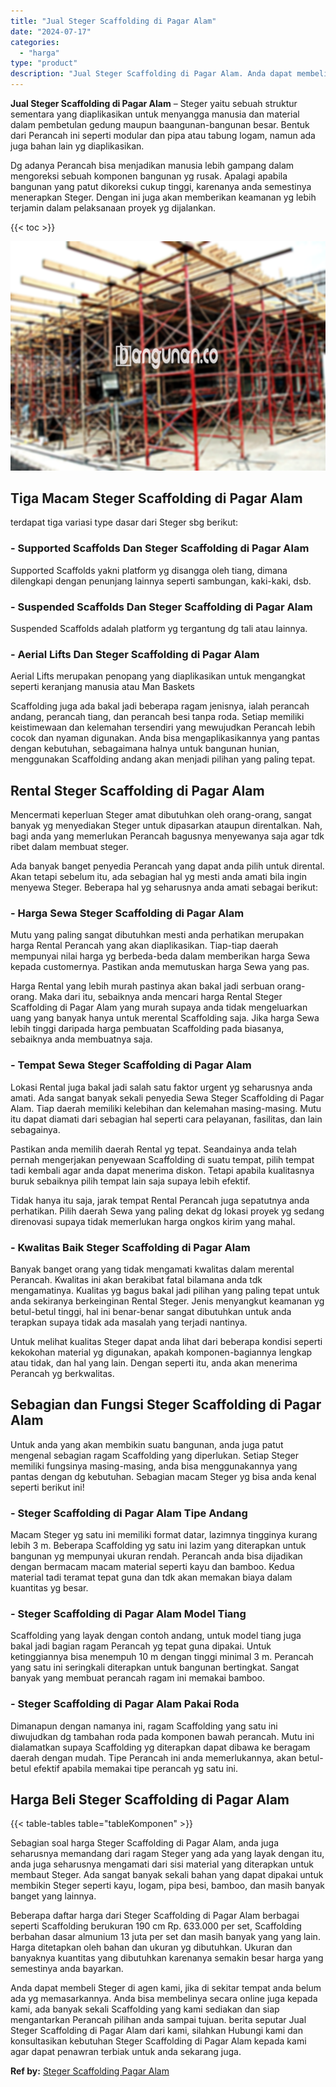 ```yaml
---
title: "Jual Steger Scaffolding di Pagar Alam"
date: "2024-07-17"
categories: 
  - "harga"
type: "product"
description: "Jual Steger Scaffolding di Pagar Alam. Anda dapat membeli Steger di agen kami, jika di sekitar tempat anda belum ada yg memasarkannya. Anda bisa membelinya s..."
---
```


**Jual Steger Scaffolding di Pagar Alam** – Steger yaitu sebuah struktur sementara yang diaplikasikan untuk menyangga manusia dan material dalam pembetulan gedung maupun baangunan-bangunan besar. Bentuk dari Perancah ini seperti modular dan pipa atau tabung logam, namun ada juga bahan lain yg diaplikasikan.

Dg adanya Perancah bisa menjadikan manusia lebih gampang dalam mengoreksi sebuah komponen bangunan yg rusak. Apalagi apabila bangunan yang patut dikoreksi cukup tinggi, karenanya anda semestinya menerapkan Steger. Dengan ini juga akan memberikan keamanan yg lebih terjamin dalam pelaksanaan proyek yg dijalankan.

{{< toc >}}

![Jual Steger Scaffolding di Pagar Alam](/images/sewa-scaffolding-steger-21.png)

## Tiga Macam Steger Scaffolding di Pagar Alam

terdapat tiga variasi type dasar dari Steger sbg berikut:

### \- Supported Scaffolds Dan Steger Scaffolding di Pagar Alam

Supported Scaffolds yakni platform yg disangga oleh tiang, dimana dilengkapi dengan penunjang lainnya seperti sambungan, kaki-kaki, dsb.

### \- Suspended Scaffolds Dan Steger Scaffolding di Pagar Alam

Suspended Scaffolds adalah platform yg tergantung dg tali atau lainnya.

### \- Aerial Lifts Dan Steger Scaffolding di Pagar Alam

Aerial Lifts merupakan penopang yang diaplikasikan untuk mengangkat seperti keranjang manusia atau Man Baskets

Scaffolding juga ada bakal jadi beberapa ragam jenisnya, ialah perancah andang, perancah tiang, dan perancah besi tanpa roda. Setiap memiliki keistimewaan dan kelemahan tersendiri yang mewujudkan Perancah lebih cocok dan nyaman digunakan. Anda bisa mengaplikasikannya yang pantas dengan kebutuhan, sebagaimana halnya untuk bangunan hunian, menggunakan Scaffolding andang akan menjadi pilihan yang paling tepat.

## Rental Steger Scaffolding di Pagar Alam

Mencermati keperluan Steger amat dibutuhkan oleh orang-orang, sangat banyak yg menyediakan Steger untuk dipasarkan ataupun direntalkan. Nah, bagi anda yang memerlukan Perancah bagusnya menyewanya saja agar tdk ribet dalam membuat steger.

Ada banyak banget penyedia Perancah yang dapat anda pilih untuk dirental. Akan tetapi sebelum itu, ada sebagian hal yg mesti anda amati bila ingin menyewa Steger. Beberapa hal yg seharusnya anda amati sebagai berikut:

### \- Harga Sewa Steger Scaffolding di Pagar Alam

Mutu yang paling sangat dibutuhkan mesti anda perhatikan merupakan harga Rental Perancah yang akan diaplikasikan. Tiap-tiap daerah mempunyai nilai harga yg berbeda-beda dalam memberikan harga Sewa kepada customernya. Pastikan anda memutuskan harga Sewa yang pas.

Harga Rental yang lebih murah pastinya akan bakal jadi serbuan orang-orang. Maka dari itu, sebaiknya anda mencari harga Rental Steger Scaffolding di Pagar Alam yang murah supaya anda tidak mengeluarkan uang yang banyak hanya untuk merental Scaffolding saja. Jika harga Sewa lebih tinggi daripada harga pembuatan Scaffolding pada biasanya, sebaiknya anda membuatnya saja.

### \- Tempat Sewa Steger Scaffolding di Pagar Alam

Lokasi Rental juga bakal jadi salah satu faktor urgent yg seharusnya anda amati. Ada sangat banyak sekali penyedia Sewa Steger Scaffolding di Pagar Alam. Tiap daerah memiliki kelebihan dan kelemahan masing-masing. Mutu itu dapat diamati dari sebagian hal seperti cara pelayanan, fasilitas, dan lain sebagainya.

Pastikan anda memilih daerah Rental yg tepat. Seandainya anda telah pernah mengerjakan penyewaan Scaffolding di suatu tempat, pilih tempat tadi kembali agar anda dapat menerima diskon. Tetapi apabila kualitasnya buruk sebaiknya pilih tempat lain saja supaya lebih efektif.

Tidak hanya itu saja, jarak tempat Rental Perancah juga sepatutnya anda perhatikan. Pilih daerah Sewa yang paling dekat dg lokasi proyek yg sedang direnovasi supaya tidak memerlukan harga ongkos kirim yang mahal.

### \- Kwalitas Baik Steger Scaffolding di Pagar Alam

Banyak banget orang yang tidak mengamati kwalitas dalam merental Perancah. Kwalitas ini akan berakibat fatal bilamana anda tdk mengamatinya. Kualitas yg bagus bakal jadi pilihan yang paling tepat untuk anda sekiranya berkeinginan Rental Steger. Jenis menyangkut keamanan yg betul-betul tinggi, hal ini benar-benar sangat dibutuhkan untuk anda terapkan supaya tidak ada masalah yang terjadi nantinya.

Untuk melihat kualitas Steger dapat anda lihat dari beberapa kondisi seperti kekokohan material yg digunakan, apakah komponen-bagiannya lengkap atau tidak, dan hal yang lain. Dengan seperti itu, anda akan menerima Perancah yg berkwalitas.

## Sebagian dan Fungsi Steger Scaffolding di Pagar Alam

Untuk anda yang akan membikin suatu bangunan, anda juga patut mengenal sebagian ragam Scaffolding yang diperlukan. Setiap Steger memiliki fungsinya masing-masing, anda bisa menggunakannya yang pantas dengan dg kebutuhan. Sebagian macam Steger yg bisa anda kenal seperti berikut ini!

### \- Steger Scaffolding di Pagar Alam Tipe Andang

Macam Steger yg satu ini memiliki format datar, lazimnya tingginya kurang lebih 3 m. Beberapa Scaffolding yg satu ini lazim yang diterapkan untuk bangunan yg mempunyai ukuran rendah. Perancah anda bisa dijadikan dengan bermacam macam material seperti kayu dan bamboo. Kedua material tadi teramat tepat guna dan tdk akan memakan biaya dalam kuantitas yg besar.

### \- Steger Scaffolding di Pagar Alam Model Tiang

Scaffolding yang layak dengan contoh andang, untuk model tiang juga bakal jadi bagian ragam Perancah yg tepat guna dipakai. Untuk ketinggiannya bisa menempuh 10 m dengan tinggi minimal 3 m. Perancah yang satu ini seringkali diterapkan untuk bangunan bertingkat. Sangat banyak yang membuat perancah ragam ini memakai bamboo.

### \- Steger Scaffolding di Pagar Alam Pakai Roda

Dimanapun dengan namanya ini, ragam Scaffolding yang satu ini diwujudkan dg tambahan roda pada komponen bawah perancah. Mutu ini dialamatkan supaya Scaffolding yg diterapkan dapat dibawa ke beragam daerah dengan mudah. Tipe Perancah ini anda memerlukannya, akan betul-betul efektif apabila memakai tipe perancah yg satu ini.

## Harga Beli Steger Scaffolding di Pagar Alam

{{< table-tables table="tableKomponen" >}}

Sebagian soal harga Steger Scaffolding di Pagar Alam, anda juga seharusnya memandang dari ragam Steger yang ada yang layak dengan itu, anda juga seharusnya mengamati dari sisi material yang diterapkan untuk membaut Steger. Ada sangat banyak sekali bahan yang dapat dipakai untuk membikin Steger seperti kayu, logam, pipa besi, bamboo, dan masih banyak banget yang lainnya.

Beberapa daftar harga dari Steger Scaffolding di Pagar Alam berbagai seperti Scaffolding berukuran 190 cm Rp. 633.000 per set, Scaffolding berbahan dasar almunium 13 juta per set dan masih banyak yang yang lain. Harga ditetapkan oleh bahan dan ukuran yg dibutuhkan. Ukuran dan banyaknya kuantitas yang dibutuhkan karenanya semakin besar harga yang semestinya anda bayarkan.

Anda dapat membeli Steger di agen kami, jika di sekitar tempat anda belum ada yg memasarkannya. Anda bisa membelinya secara online juga kepada kami, ada banyak sekali Scaffolding yang kami sediakan dan siap mengantarkan Perancah pilihan anda sampai tujuan. berita seputar Jual Steger Scaffolding di Pagar Alam dari kami, silahkan Hubungi kami dan konsultasikan kebutuhan Steger Scaffolding di Pagar Alam kepada kami agar dapat penawran terbiak untuk anda sekarang juga.

**Ref by:** [Steger Scaffolding Pagar Alam](https://id.wikipedia.org/wiki/Steger)
